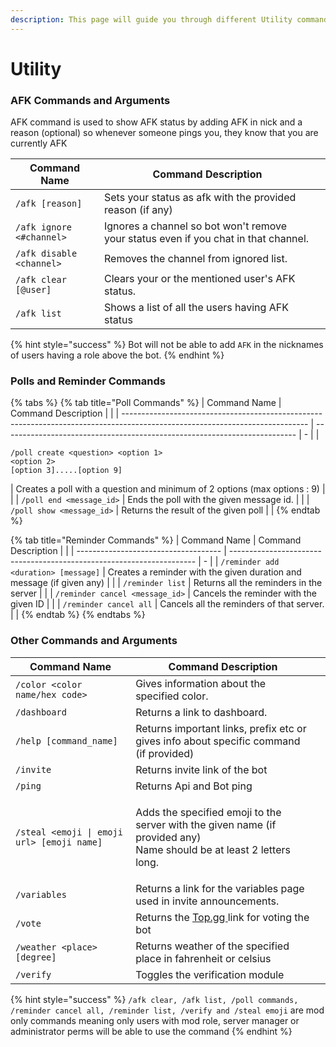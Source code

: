 ```yaml
---
description: This page will guide you through different Utility commands available.
---
```


# Utility

### AFK Commands and Arguments

AFK command is used to show AFK status by adding AFK in nick and a reason (optional) so whenever someone pings you, they know that you are currently AFK

| Command Name             | Command Description                                                                 |   |
| ------------------------ | ----------------------------------------------------------------------------------- | - |
| `/afk [reason]`          | Sets your status as afk with the provided reason (if any)                           |   |
| `/afk ignore <#channel>` | Ignores a channel so bot won't remove your status even if you chat in that channel. |   |
| `/afk disable <channel>` | Removes the channel from ignored list.                                              |   |
| `/afk clear [@user]`     | Clears your or the mentioned user's AFK status.                                     |   |
| `/afk list`              | Shows a list of all the users having AFK status                                     |   |

{% hint style="success" %}
Bot will not be able to add `AFK` in the nicknames of users having a role above the bot.
{% endhint %}

### Polls and Reminder Commands

{% tabs %}
{% tab title="Poll Commands" %}
| Command Name                                                                                                                 | Command Description                                                       |   |
| ---------------------------------------------------------------------------------------------------------------------------- | ------------------------------------------------------------------------- | - |
| <p><code>/poll create &#x3C;question> &#x3C;option 1> &#x3C;option 2></code> <br><code>[option 3].....[option 9]</code> </p> | Creates a poll with a question and minimum of 2 options (max options : 9) |   |
| `/poll end <message_id>`                                                                                                     | Ends the poll with the given message id.                                  |   |
| `/poll show <message_id>`                                                                                                    | Returns the result of the given poll                                      |   |
{% endtab %}

{% tab title="Reminder Commands" %}
| Command Name                         | Command Description                                                   |   |
| ------------------------------------ | --------------------------------------------------------------------- | - |
| `/reminder add <duration> [message]` | Creates a reminder with the given duration and message (if given any) |   |
| `/reminder list`                     | Returns all the reminders in the server                               |   |
| `/reminder cancel <message_id>`      | Cancels the reminder with the given ID                                |   |
| `/reminder cancel all`               | Cancels all the reminders of that server.                             |   |
{% endtab %}
{% endtabs %}

### Other Commands and Arguments

| Command Name                               | Command Description                                                                                                            |   |
| ------------------------------------------ | ------------------------------------------------------------------------------------------------------------------------------ | - |
| `/color <color name/hex code>`             | Gives information about the specified color.                                                                                   |   |
| `/dashboard`                               | Returns a link to dashboard.                                                                                                   |   |
| `/help [command_name]`                     | Returns important links, prefix etc or gives info about specific command (if provided)                                         |   |
| `/invite`                                  | Returns invite link of the bot                                                                                                 |   |
| `/ping`                                    | Returns Api and Bot ping                                                                                                       |   |
| `/steal <emoji \| emoji url> [emoji name]` | <p>Adds the specified emoji to the server with the given name (if provided any)<br>Name should be at least 2 letters long.</p> |   |
| `/variables`                               | Returns a link for the variables page used in invite announcements.                                                            |   |
| `/vote`                                    | Returns the [Top.gg ](https://top.gg/bot/718501137484873748/vote)link for voting the bot                                       |   |
| `/weather <place> [degree]`                | Returns weather of the specified place in fahrenheit or celsius                                                                |   |
| `/verify`                                  | Toggles the verification module                                                                                                |   |

{% hint style="success" %}
`/afk clear, /afk list, /poll commands, /reminder cancel all, /reminder list, /verify and /steal emoji` are mod only commands meaning only users with mod role, server manager or administrator perms will be able to use the command
{% endhint %}
